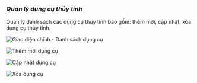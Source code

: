 ### *Quản lý dụng cụ thủy tinh*

Quản lý danh sách các dụng cụ thủy tinh bao gồm: thêm mới, cập nhật, xóa dụng cụ thủy tinh.

![](/images/co_so_vat_chat/dung_cu_thuy_tinh/Index.png "Giao diện chính - Danh sách dụng cụ")

![](/images/co_so_vat_chat/dung_cu_thuy_tinh/Create.png "Thêm mới dụng cụ")

![](/images/co_so_vat_chat/dung_cu_thuy_tinh/Edit.png "Cập nhật dụng cụ")

![](/images/co_so_vat_chat/dung_cu_thuy_tinh/Delete.png "Xóa dụng cụ")